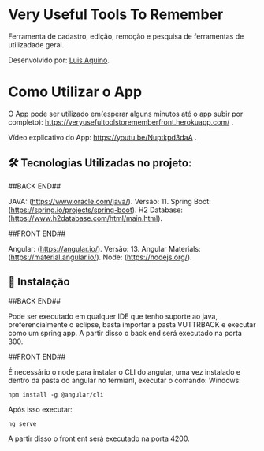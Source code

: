 # Very Useful Tools To Remember

Ferramenta de cadastro, edição, remoção e pesquisa de ferramentas de utilizadade geral.

Desenvolvido por: [Luis Aquino](https://www.linkedin.com/in/luis-eduardo-peixoto-de-aquino-941606132).

# Como Utilizar o App

O App pode ser utilizado em(esperar alguns minutos até o app subir por completo): https://veryusefultoolstorememberfront.herokuapp.com/ .

Vídeo explicativo do App: https://youtu.be/Nuptkpd3daA .

## 🛠 Tecnologias Utilizadas no projeto:
##BACK END##

JAVA: (https://www.oracle.com/java/). Versão: 11.
Spring Boot: (https://spring.io/projects/spring-boot).
H2 Database: (https://www.h2database.com/html/main.html).

##FRONT END##

Angular: (https://angular.io/). Versão: 13.
Angular Materials: (https://material.angular.io/).
Node: (https://nodejs.org/).

## 🚀 Instalação

##BACK END##

Pode ser executado em qualquer IDE que tenho suporte ao java, preferencialmente o eclipse, basta importar a pasta VUTTRBACK e executar como um spring app.
A partir disso o back end será executado na porta 300.

##FRONT END##

É necessário o node para instalar o CLI do angular, uma vez instalado e dentro da pasta do angular no termianl, executar o comando:
Windows:
```
npm install -g @angular/cli
```

Após isso executar:
```
ng serve
```
A partir disso o front ent será executado na porta 4200.